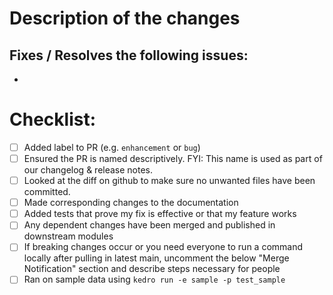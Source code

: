 # Description of the changes <!-- required! -->

<!-- Briefly describe the changes you have made. This helps the reviewer understand the changes. -->


## Fixes / Resolves the following issues:
<!-- add the issues here. -->
- 


# Checklist:

<!-- Please remove any items from this checklist that are not applicable to this PR. -->

- [ ] Added label to PR (e.g. `enhancement` or `bug`)
- [ ] Ensured the PR is named descriptively. FYI: This name is used as part of our changelog & release notes.
- [ ] Looked at the diff on github to make sure no unwanted files have been committed. 
- [ ] Made corresponding changes to the documentation
- [ ] Added tests that prove my fix is effective or that my feature works
- [ ] Any dependent changes have been merged and published in downstream modules
- [ ] If breaking changes occur or you need everyone to run a command locally after
    pulling in latest main, uncomment the below "Merge Notification" section and
    describe steps necessary for people
- [ ] Ran on sample data using `kedro run -e sample -p test_sample`

<!-- uncomment the below section if you want a notice to be sent to our slack community upon
a successful merge of the PR -->

<!--
## Merge Notification

-->
